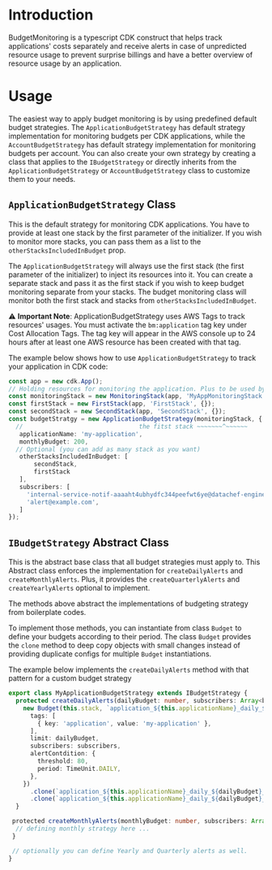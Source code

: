 # Introduction
BudgetMonitoring is a typescript CDK construct that helps track applications' costs separately and receive alerts in case of unpredicted resource usage to prevent surprise billings and have a better overview of resource usage by an application.

# Usage
The easiest way to apply budget monitoring is by using predefined default budget strategies. The `ApplicationBudgetStrategy` has default strategy implementation for monitoring budgets per CDK applications, while the `AccountBudgetStrategy` has default strategy implementation for monitoring budgets per account. You can also create your own strategy by creating a class that applies to the `IBudgetStrategy` or directly inherits from the `ApplicationBudgetStrategy` or `AccountBudgetStrategy` class to customize them to your needs.

## `ApplicationBudgetStrategy` Class
This is the default strategy for monitoring CDK applications. You have to provide at least one stack by the first parameter of the initializer. If you wish to monitor more stacks, you can pass them as a list to the `otherStacksIncludedInBudget` prop. 

The `ApplicationBudgetStrategy` will always use the first stack (the first parameter of the initializer) to inject its resources into it. You can create a separate stack and pass it as the first stack if you wish to keep budget monitoring separate from your stacks. The budget monitoring class will monitor both the first stack and stacks from `otherStacksIncludedInBudget`.

⚠️ **Important Note**: ApplicationBudgetStrategy uses AWS Tags to track resources' usages. You must activate the `bm:application` tag key under Cost Allocation Tags. The tag key will appear in the AWS console up to 24 hours after at least one AWS resource has been created with that tag.

The example below shows how to use `ApplicationBudgetStrategy` to track your application in CDK code:
```typescript
const app = new cdk.App();
// Holding resources for monitoring the application. Plus to be used by budgetStrategy to inject its resources into it.
const monitoringStack = new MonitoringStack(app, 'MyAppMonitoringStack', {});
const firstStack = new FirstStack(app, 'FirstStack', {});
const secondStack = new SecondStack(app, 'SecondStack', {});
const budgetStratgy = new ApplicationBudgetStrategy(monitoringStack, {
  //                                the fitst stack ~~~~~~~^~~~~~~
   applicationName: 'my-application',
   monthlyBudget: 200,
  // Optional (you can add as many stack as you want)
   otherStacksIncludedInBudget: [
       secondStack,
       firstStack
   ],
   subscribers: [
     'internal-service-notif-aaaaht4ubhydfc344peefwt6ye@datachef-engineering.slack.com',
     'alert@example.com',
   ]
});
```

## `IBudgetStrategy` Abstract Class
This is the abstract base class that all budget strategies must apply to. This Abstract class enforces the implementation for `createDailyAlerts` and `createMonthlyAlerts`. Plus, it provides the `createQuarterlyAlerts` and `createYearlyAlerts` optional to implement.

The methods above abstract the implementations of budgeting strategy from boilerplate codes.

To implement those methods, you can instantiate from class `Budget` to define your budgets according to their period. The class `Budget` provides the `clone` method to deep copy objects with small changes instead of providing duplicate configs for multiple `Budget` instantiations.

The example below implements the `createDailyAlerts` method with that pattern for a custom budget strategy
```typescript
export class MyApplicationBudgetStrategy extends IBudgetStrategy {
  protected createDailyAlerts(dailyBudget: number, subscribers: Array<budgets.CfnBudget.SubscriberProperty>): void {
    new Budget(this.stack, `application_${this.applicationName}_daily_${dailyBudget}_%80`, {
      tags: [
        { key: 'application', value: 'my-application' },
      ],
      limit: dailyBudget,
      subscribers: subscribers,
      alertContdition: {
        threshold: 80,
        period: TimeUnit.DAILY,
      },
    })
      .clone(`application_${this.applicationName}_daily_${dailyBudget}_%90`, { threshold: 90 })
      .clone(`application_${this.applicationName}_daily_${dailyBudget}_%100`, { threshold: 100 })
  }

 protected createMonthlyAlerts(monthlyBudget: number, subscribers: Array<budgets.CfnBudget.SubscriberProperty>): void {
  // defining monthly strategy here ...
 }

 // optionally you can define Yearly and Quarterly alerts as well.
}
```
